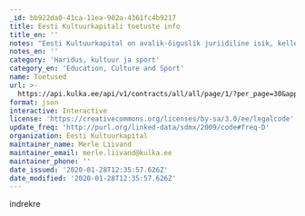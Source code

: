 ```yaml
---
_id: bb922da0-41ca-11ea-902a-4361fc4b9217
title: Eesti Kultuurkapitali toetuste info
title_en: ''
notes: "Eesti Kultuurkapital on avalik-õiguslik juriidiline isik, kelle \r\nKultuurkapitali ülesanne on toetada:\r\n•kaunite kunstide, rahvakultuuri ning kehakultuuri ja spordi edendamise, tutvustamise ja populariseerimise projekte \r\n•loomingulisi ühendusi\r\n•kultuuri- ja spordialaseid teadusuuringuid\r\n•kunsti- ja sporditegelaste mälestuste jäädvustamist\r\n•kultuuri- või spordialal andekaid ja arenguvõimelisi isikuid ning võimaldada neile enesetäiendamist\r\n•silmapaistnud kunsti- ja sporditegelasi (elutöötoetused) või nende surma puhul nende perekondi\r\n\r\n\r\n *   Jaotiste loend  https://api.kulka.ee/api/v1/allocations/name\r\n  *   Ekspertgruppide loend https://api.kulka.ee/api/v1/classificators/expertgroup\r\n  *   Sihtkapitalide loend https://api.kulka.ee/api/v1/classificators/foundations\r\n  *   Taotluste otsing konkreetse jaotise alt sihtkapitalide järgi - näide https://api.kulka.ee/api/v1/applications/foundations/rahvakultuuri%20sihtkapital?allocationName=6\r\n  *   Sama, ekspertgrupi järgi https://api.kulka.ee/api/v1/applications/expertgroups/hiiumaa?allocationName=6\r\n  *   Eralduste otsing sama loogika järgi näiteks - https://api.kulka.ee/api/v1/contracts/foundations/kirjanduse%20sihtkapital?allocationName=69\r\n  *   Kirjavahetuse päringus juurdepääsupäringu aluste loend https://api.kulka.ee/api/v1/classificators/access\r\n  *   Kirjavahetuse päringusüksuste ja  sarjade loend https://api.kulka.ee/api/v1/classificators/structure/letter\r\n  *   Kirjade enda päring näiteks https://api.kulka.ee/api/v1/doc/letters?unit=Saaremaa%20ekspertgrupp&direction=Sisse\r\n  *   Konkreetse kirja metaandmete ja manustatud faili päring näiteks https://api.kulka.ee/api/v1/doc/letter/id/147488 (failid ei pruugi olla enam kättesaadavad seoses vahepeal toimunud serveri kolimisega).\r\n  *   Protokollide pärignus üksuste ja sarjade loend https://api.kulka.ee/api/v1/classificators/structure/protocol"
notes_en: ''
category: 'Haridus, kultuur ja sport'
category_en: 'Education, Culture and Sport'
name: Toetused
url: >-
  https://api.kulka.ee/api/v1/contracts/all/all/page/1/?per_page=30&applicant=%&allocationName=&jsonp=parseResponse
format: json
interactive: Interactive
license: 'https://creativecommons.org/licenses/by-sa/3.0/ee/legalcode'
update_freq: 'http://purl.org/linked-data/sdmx/2009/code#freq-D'
organization: Eesti Kultuurkapital
maintainer_name: Merle Liivand
maintainer_email: merle.liivand@kulka.ee
maintainer_phone: ''
date_issued: '2020-01-28T12:35:57.626Z'
date_modified: '2020-01-28T12:35:57.626Z'
---
```

indrekre
